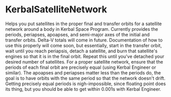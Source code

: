 # KerbalSatelliteNetwork
 Helps you put satellites in the proper final and transfer orbits for a satellite network around a body in Kerbal Space Program.
 Currently provides the periods, periapses, apoapses, and semi-major axes of the initial and transfer orbits. Delta-V totals will come in future.
 Documentation of how to use this properly will come soon, but essentially, start in the transfer orbit, wait until you reach periapsis, detach a satellite, and burn that satellite's engines so that it is in the final orbit. Repeat this until you've detached your desired number of satellites. 
 For a proper satellite network, ensure that the periods of each final orbit are precisely equal (using Kerbal Engineer or similar). The apoapses and periapses matter less than the periods do, the goal is to have orbits with the same period so that the network doesn't drift. Getting precisely equal periods is nigh-impossible, since floating point does its thing, but you should be able to get within 0.001s with Kerbal Engineer. 